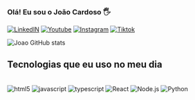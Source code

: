 ### Olá! Eu sou o João Cardoso 🖐️

[![LinkedIN](https://img.shields.io/badge/LinkedIn-0077B5?style=for-the-badge&logo=linkedin&logoColor=white)](https://www.linkedin.com/in/joaovix/)
[![Youtube](https://img.shields.io/badge/YouTube-FF0000?style=for-the-badge&logo=youtube&logoColor=white)](https://www.youtube.com/c/joaogandorim)
[![Instagram](https://img.shields.io/badge/Instagram-E4405F?style=for-the-badge&logo=instagram&logoColor=white)](https://www.instagram.com/joaogandorim/)
[![Tiktok](	https://img.shields.io/badge/TikTok-000000?style=for-the-badge&logo=tiktok&logoColor=white)](https://www.tiktok.com/@joaogandorim)

![Joao GitHub stats](https://github-readme-stats.vercel.app/api?username=joaovix&show_icons=true&theme=radical)

## Tecnologias que eu uso no meu dia

<div style="display: inline_block"><br/>
     <img src="https://img.shields.io/badge/HTML5-E34F26?style=for-the-badge&logo=html5&logoColor=white"
       alt="html5" align ="center">
     <img src="https://img.shields.io/badge/CSS3-1572B6?style=for-the-badge&logo=css3&logoColor=white"
       alt="javascript" align ="center">
     <img src="https://img.shields.io/badge/JavaScript-F7DF1E?style=for-the-badge&logo=javascript&logoColor=black"
       alt="typescript" align ="center">
     <img src="https://img.shields.io/badge/React-20232A?style=for-the-badge&logo=react&logoColor=61DAFB"
       alt="React" align ="center">
     <img src="https://img.shields.io/badge/Node.js-43853D?style=for-the-badge&logo=node.js&logoColor=white"
       alt="Node.js" align ="center">
     <img src="https://img.shields.io/badge/Python-14354C?style=for-the-badge&logo=python&logoColor=white"
       alt="Python" align ="center">

</div>
